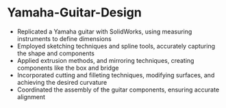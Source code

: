# Yamaha-Guitar-Design

- Replicated a Yamaha guitar with SolidWorks, using measuring instruments to define dimensions
- Employed sketching techniques and spline tools, accurately capturing the shape and components
- Applied extrusion methods, and mirroring techniques, creating components like the box and bridge
- Incorporated cutting and filleting techniques, modifying surfaces, and achieving the desired curvature
- Coordinated the assembly of the guitar components, ensuring accurate alignment
